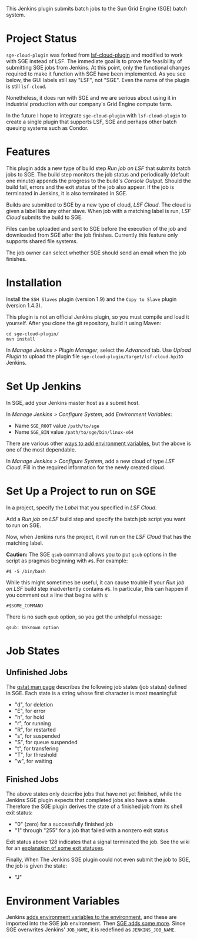 This Jenkins plugin submits batch jobs to the Sun Grid Engine (SGE) batch system.

# Project Status

`sge-cloud-plugin` was forked from [lsf-cloud-plugin](https://github.com/jenkinsci/lsf-cloud-plugin) and modified to work with SGE instead of LSF.  The immediate goal is to prove the feasibility of submitting SGE jobs from Jenkins.  At this point, only the functional changes required to make it function with SGE have been implemented.  As you see below, the GUI labels still say "LSF", not "SGE".  Even the name of the plugin is still `lsf-cloud`.

Nonetheless, it does run with SGE and we are serious about using it in industrial production with our company's Grid Engine compute farm.

In the future I hope to integrate `sge-cloud-plugin` with `lsf-cloud-plugin` to create a single plugin that supports LSF, SGE and perhaps other batch queuing systems such as Condor.
 
# Features

This plugin adds a new type of build step *Run job on LSF* that submits batch jobs to SGE. The build step monitors the job status and periodically (default one minute) appends the progress to the build's *Console Output*. Should the build fail, errors and the exit status of the job also appear. If the job is terminated in Jenkins, it is also terminated in SGE.

Builds are submitted to SGE by a new type of cloud, *LSF Cloud*.  The cloud is given a label like any other slave.  When job with a matching label is run, *LSF Cloud* submits the build to SGE.

Files can be uploaded and sent to SGE before the execution of the job and downloaded from SGE after the job finishes.  	Currently this feature only supports shared file systems.

The job owner can select whether SGE should send an email when the job finishes.

# Installation

Install the `SSH Slaves` plugin (version 1.9) and the `Copy to Slave` plugin (version 1.4.3).

This plugin is not an official Jenkins plugin, so you must compile and load it yourself.  After you clone the git repository, build it using Maven:

    cd sge-cloud-plugin/
    mvn install

In *Manage Jenkins > Plugin Manager*, select the *Advanced* tab.  Use *Upload Plugin* to upload the plugin file `sge-cloud-plugin/target/lsf-cloud.hpi`to Jenkins.

# Set Up Jenkins

In SGE, add your Jenkins master host as a submit host.

In *Manage Jenkins > Configure System*, add *Environment Variables*:

* Name `SGE_ROOT` value `/path/to/sge`
* Name `SGE_BIN` value `/path/to/sge/bin/linux-x64`

There are various other [ways to add environment variables](http://stackoverflow.com/questions/5818403/jenkins-hudson-environment-variables/), but the above is one of the most dependable.

In *Manage Jenkins > Configure System*, add a new cloud of type *LSF Cloud*.  Fill in the required information for the newly created cloud.

# Set Up a Project to run on SGE

In a project, specify the *Label* that you specified in *LSF Cloud*.

Add a *Run job on LSF* build step and specify the batch job script you want to run on SGE.

Now, when Jenkins runs the project, it will run on the *LSF Cloud* that has the matching label.

**Caution:** The SGE `qsub` command allows you to put `qsub` options in the script as pragmas beginning with `#$`.  For example:

    #$ -S /bin/bash

While this might sometimes be useful, it can cause trouble if your *Run job on LSF* build step inadvertently contains `#$`.  In particular, this can happen if you comment out a line that begins with `$`:

    #$SOME_COMMAND

There is no such `qsub` option, so you get the unhelpful message:

    qsub: Unknown option

# Job States

## Unfinished Jobs

The [qstat man page](http://gridscheduler.sourceforge.net/htmlman/htmlman1/qstat.html) describes the following job states (job status) defined in SGE.  Each state is a string whose first character is most meaningful:

* "d", for deletion
* "E", for error
* "h", for hold
* "r", for running
* "R", for restarted
* "s", for suspended
* "S", for queue suspended
* "t", for transfering
* "T", for threshold
* "w", for waiting

## Finished Jobs

The above states only describe jobs that have not yet finished, while the Jenkins SGE plugin expects that completed jobs also have a state.  Therefore the SGE plugin derives the state of a finished job from its shell exit status:

* "0" (zero) for a successfully finished job
* "1" through "255" for a job that failed with a nonzero exit status

Exit status above 128 indicates that a signal terminated the job.  See the wiki for an [explanation of some exit statuses](https://github.com/jmcgeheeiv/sge-cloud-plugin/wiki/Job-Exit-Status).

Finally, When The Jenkins SGE plugin could not even submit the job to SGE, the job is given the state:

* "J"

# Environment Variables

Jenkins [adds environment variables to the environment](https://wiki.jenkins-ci.org/display/JENKINS/Building+a+software+project#Buildingasoftwareproject-JenkinsSetEnvironmentVariables), and these are imported into the SGE job environment.  Then [SGE adds some more](http://gridscheduler.sourceforge.net/htmlman/htmlman1/qsub.html).  Since SGE overwrites Jenkins' `JOB_NAME`, it is redefined as `JENKINS_JOB_NAME`.
